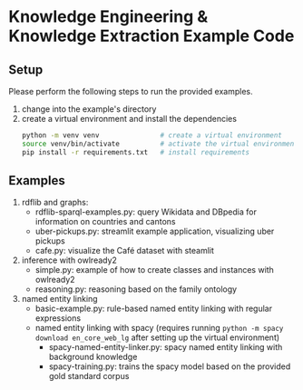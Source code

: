 # Knowledge Engineering & Knowledge Extraction Example Code

## Setup

Please perform the following steps to run the provided examples.

1. change into the example's directory
2. create a virtual environment and install the dependencies
   ```bash
   python -m venv venv               # create a virtual environment
   source venv/bin/activate          # activate the virtual environment
   pip install -r requirements.txt   # install requirements
   ```

## Examples

1. rdflib and graphs:
   - rdflib-sparql-examples.py: query Wikidata and DBpedia for information on countries and cantons
   - uber-pickups.py: streamlit example application, visualizing uber pickups
   - cafe.py: visualize the Café dataset with steamlit
2. inference with owlready2
   - simple.py: example of how to create classes and instances with owlready2
   - reasoning.py: reasoning based on the family ontology
3. named entity linking
   - basic-example.py: rule-based named entity linking with regular expressions
   - named entity linking with spacy (requires running `python -m spacy download en_core_web_lg` after setting up the virtual environment)
     - spacy-named-entity-linker.py: spacy named entity linking with background knowledge
     - spacy-training.py: trains the spacy model based on the provided gold standard corpus
